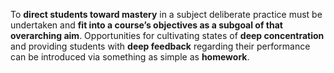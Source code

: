 <p><span style=font-weight: 400;>To </span><strong>direct students toward mastery</strong><span style=font-weight: 400;> in a subject deliberate practice must be undertaken and </span><strong>fit into a course’s objectives as a subgoal of that overarching aim</strong><span style=font-weight: 400;>. Opportunities for cultivating states of </span><strong>deep concentration</strong><span style=font-weight: 400;> and providing students with </span><strong>deep feedback</strong><span style=font-weight: 400;> regarding their performance can be introduced via something as simple as </span><strong>homework</strong><span style=font-weight: 400;>.</span></p>